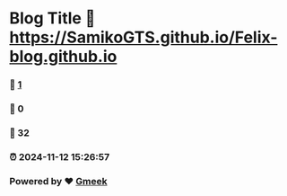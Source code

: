 # Blog Title :link: https://SamikoGTS.github.io/Felix-blog.github.io 
### :page_facing_up: [1](https://SamikoGTS.github.io/Felix-blog.github.io/tag.html) 
### :speech_balloon: 0 
### :hibiscus: 32 
### :alarm_clock: 2024-11-12 15:26:57 
### Powered by :heart: [Gmeek](https://github.com/Meekdai/Gmeek)
